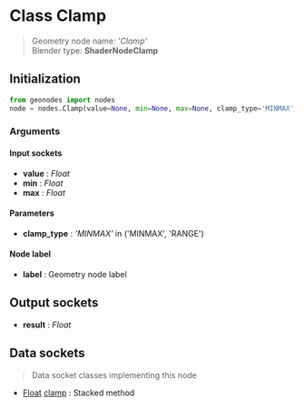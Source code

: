 
# Class Clamp

> Geometry node name: _'Clamp'_<br>Blender type:  **ShaderNodeClamp**

## Initialization


```python
from geonodes import nodes
node = nodes.Clamp(value=None, min=None, max=None, clamp_type='MINMAX', label=None)
```


### Arguments


#### Input sockets



- **value** : _Float_
- **min** : _Float_
- **max** : _Float_



#### Parameters



- **clamp_type** : _'MINMAX'_ in ('MINMAX', 'RANGE')



#### Node label



- **label** : Geometry node label



## Output sockets



- **result** : _Float_



## Data sockets

> Data socket classes implementing this node


- [Float](../sockets/Float.md) [clamp](../sockets/Float.md#clamp) : Stacked method


